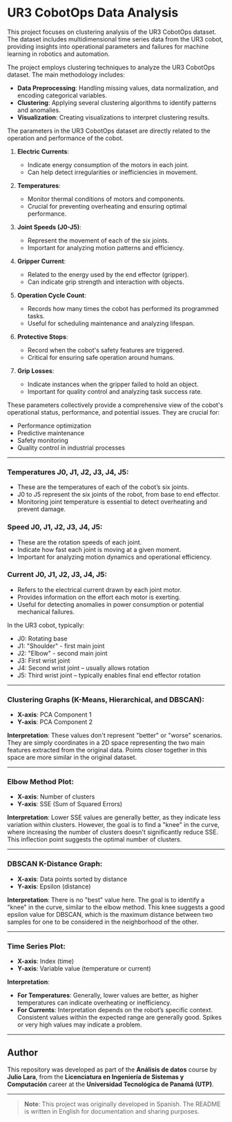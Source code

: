 # UR3 CobotOps Data Analysis

This project focuses on clustering analysis of the UR3 CobotOps dataset. The dataset includes multidimensional time series data from the UR3 cobot, providing insights into operational parameters and failures for machine learning in robotics and automation.

The project employs clustering techniques to analyze the UR3 CobotOps dataset. The main methodology includes:

- **Data Preprocessing**: Handling missing values, data normalization, and encoding categorical variables.
- **Clustering**: Applying several clustering algorithms to identify patterns and anomalies.
- **Visualization**: Creating visualizations to interpret clustering results.

The parameters in the UR3 CobotOps dataset are directly related to the operation and performance of the cobot.

1. **Electric Currents**:
   - Indicate energy consumption of the motors in each joint.
   - Can help detect irregularities or inefficiencies in movement.

2. **Temperatures**:
   - Monitor thermal conditions of motors and components.
   - Crucial for preventing overheating and ensuring optimal performance.

3. **Joint Speeds (J0-J5)**:
   - Represent the movement of each of the six joints.
   - Important for analyzing motion patterns and efficiency.

4. **Gripper Current**:
   - Related to the energy used by the end effector (gripper).
   - Can indicate grip strength and interaction with objects.

5. **Operation Cycle Count**:
   - Records how many times the cobot has performed its programmed tasks.
   - Useful for scheduling maintenance and analyzing lifespan.

6. **Protective Stops**:
   - Record when the cobot's safety features are triggered.
   - Critical for ensuring safe operation around humans.

7. **Grip Losses**:
   - Indicate instances when the gripper failed to hold an object.
   - Important for quality control and analyzing task success rate.

These parameters collectively provide a comprehensive view of the cobot's operational status, performance, and potential issues. They are crucial for:
- Performance optimization
- Predictive maintenance
- Safety monitoring
- Quality control in industrial processes

---

### Temperatures J0, J1, J2, J3, J4, J5:

- These are the temperatures of each of the cobot’s six joints.
- J0 to J5 represent the six joints of the robot, from base to end effector.
- Monitoring joint temperature is essential to detect overheating and prevent damage.

### Speed J0, J1, J2, J3, J4, J5:

- These are the rotation speeds of each joint.
- Indicate how fast each joint is moving at a given moment.
- Important for analyzing motion dynamics and operational efficiency.

### Current J0, J1, J2, J3, J4, J5:

- Refers to the electrical current drawn by each joint motor.
- Provides information on the effort each motor is exerting.
- Useful for detecting anomalies in power consumption or potential mechanical failures.

In the UR3 cobot, typically:
- J0: Rotating base
- J1: "Shoulder" - first main joint
- J2: "Elbow" - second main joint
- J3: First wrist joint
- J4: Second wrist joint – usually allows rotation
- J5: Third wrist joint – typically enables final end effector rotation

---

### Clustering Graphs (K-Means, Hierarchical, and DBSCAN):
- **X-axis**: PCA Component 1
- **Y-axis**: PCA Component 2

**Interpretation**: These values don't represent "better" or "worse" scenarios. They are simply coordinates in a 2D space representing the two main features extracted from the original data. Points closer together in this space are more similar in the original dataset.

---

### Elbow Method Plot:
- **X-axis**: Number of clusters
- **Y-axis**: SSE (Sum of Squared Errors)

**Interpretation**: Lower SSE values are generally better, as they indicate less variation within clusters. However, the goal is to find a "knee" in the curve, where increasing the number of clusters doesn't significantly reduce SSE. This inflection point suggests the optimal number of clusters.

---

### DBSCAN K-Distance Graph:
- **X-axis**: Data points sorted by distance
- **Y-axis**: Epsilon (distance)

**Interpretation**: There is no "best" value here. The goal is to identify a "knee" in the curve, similar to the elbow method. This knee suggests a good epsilon value for DBSCAN, which is the maximum distance between two samples for one to be considered in the neighborhood of the other.

---

### Time Series Plot:
- **X-axis**: Index (time)
- **Y-axis**: Variable value (temperature or current)

**Interpretation**:
- **For Temperatures**: Generally, lower values are better, as higher temperatures can indicate overheating or inefficiency.
- **For Currents**: Interpretation depends on the robot’s specific context. Consistent values within the expected range are generally good. Spikes or very high values may indicate a problem.

---

## Author

This repository was developed as part of the **Análisis de datos** course by **Julio Lara**, from the **Licenciatura en Ingeniería de Sistemas y Computación** career at the **Universidad Tecnológica de Panamá (UTP)**.

---

> **Note**: This project was originally developed in Spanish. The README is written in English for documentation and sharing purposes.


